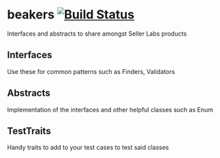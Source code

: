 # beakers [![Build Status](https://travis-ci.org/sellerlabs/beakers.svg?branch=master)](https://travis-ci.org/sellerlabs/beakers)
Interfaces and abstracts to share amongst Seller Labs products

## Interfaces
Use these for common patterns such as Finders, Validators

## Abstracts
Implementation of the interfaces and other helpful classes such as Enum

## TestTraits
Handy traits to add to your test cases to test said classes
